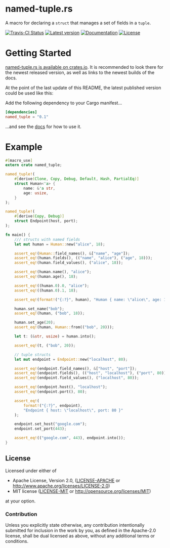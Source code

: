 named-tuple.rs
==============

A macro for declaring a `struct` that manages a set of fields in a `tuple`.

[![Travis-CI Status](https://travis-ci.org/flier/named-tuple.rs.svg?branch=master)](https://travis-ci.org/flier/named-tuple.rs)
[![Latest version](https://img.shields.io/crates/v/named_tuple.svg)](https://crates.io/crates/named_tuple)
[![Documentation](https://docs.rs/named_tuple/badge.svg)](https://docs.rs/named_tuple)
[![License](https://img.shields.io/crates/l/named_tuple.svg)](https://github.com/flier/named-tuple.rs#license)

# Getting Started

[named-tuple.rs is available on crates.io](https://crates.io/crates/named_tuple).
It is recommended to look there for the newest released version, as well as links to the newest builds of the docs.

At the point of the last update of this README, the latest published version could be used like this:

Add the following dependency to your Cargo manifest...

```toml
[dependencies]
named_tuple = "0.1"
```

...and see the [docs](https://docs.rs/named_tuple) for how to use it.

# Example

```rust
#[macro_use]
extern crate named_tuple;

named_tuple!(
    #[derive(Clone, Copy, Debug, Default, Hash, PartialEq)]
    struct Human<'a> {
        name: &'a str,
        age: usize,
    }
);

named_tuple!(
    #[derive(Copy, Debug)]
    struct Endpoint(host, port);
);

fn main() {
    /// structs with named fields
    let mut human = Human::new("alice", 18);

    assert_eq!(Human::field_names(), &["name", "age"]);
    assert_eq!(human.fields(), (("name", "alice"), ("age", 18)));
    assert_eq!(human.field_values(), ("alice", 18));

    assert_eq!(human.name(), "alice");
    assert_eq!(human.age(), 18);

    assert_eq!((human.0).0, "alice");
    assert_eq!((human.0).1, 18);

    assert_eq!(format!("{:?}", human), "Human { name: \"alice\", age: 18 }");

    human.set_name("bob");
    assert_eq!(human, ("bob", 18));

    human.set_age(20);
    assert_eq!(human, Human::from(("bob", 20)));

    let t: (&str, usize) = human.into();

    assert_eq!(t, ("bob", 20));

    // tuple structs
    let mut endpoint = Endpoint::new("localhost", 80);

    assert_eq!(endpoint.field_names(), &["host", "port"]);
    assert_eq!(endpoint.fields(), (("host", "localhost"), ("port", 80)));
    assert_eq!(endpoint.field_values(), ("localhost", 80));

    assert_eq!(endpoint.host(), "localhost");
    assert_eq!(endpoint.port(), 80);

    assert_eq!(
        format!("{:?}", endpoint),
        "Endpoint { host: \"localhost\", port: 80 }"
    );

    endpoint.set_host("google.com");
    endpoint.set_port(443);

    assert_eq!(("google.com", 443), endpoint.into());
}
```

## License

Licensed under either of

 * Apache License, Version 2.0, ([LICENSE-APACHE](LICENSE-APACHE) or http://www.apache.org/licenses/LICENSE-2.0)
 * MIT license ([LICENSE-MIT](LICENSE-MIT) or http://opensource.org/licenses/MIT)

at your option.

### Contribution

Unless you explicitly state otherwise, any contribution intentionally submitted for inclusion in the work by you, as defined in the Apache-2.0 license, shall be dual licensed as above, without any additional terms or conditions.
